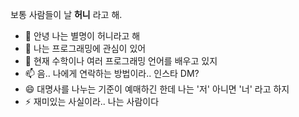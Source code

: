 보통 사람들이 날 **허니** 라고 해.

- 👋 안녕 나는 별명이 허니라고 해
- 👀 나는 프로그래밍에 관심이 있어
- 🌱 현재 수학이나 여러 프로그래밍 언어를 배우고 있지
- 📫 음.. 나에게 연락하는 방법이라.. 인스타 DM?
- 😄 대명사를 나누는 기준이 예매하긴 한데 나는 '저' 아니면 '너' 라고 하지
- ⚡ 재미있는 사실이라.. 나는 사람이다

<!---
MiruHeon/MiruHeon is a ✨ special ✨ repository because its `README.md` (this file) appears on your GitHub profile.
You can click the Preview link to take a look at your changes.
--->
